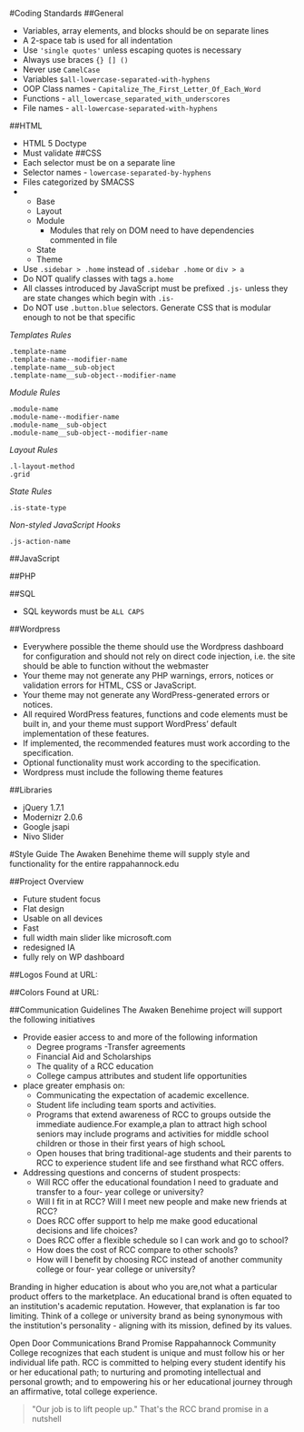 
#Coding Standards
##General


   * Variables, array elements, and blocks should be on separate lines
   * A 2-space tab is used for all indentation
   * Use `'single quotes'` unless escaping quotes is necessary
   * Always use braces `{} [] ()`
   * Never use `CamelCase`
   * Variables `$all-lowercase-separated-with-hyphens`
   * OOP Class names - `Capitalize_The_First_Letter_Of_Each_Word`
   * Functions - `all_lowercase_separated_with_underscores`
   * File names - `all-lowercase-separated-with-hyphens`



##HTML
   * HTML 5 Doctype
   * Must validate
##CSS
   * Each selector must be on a separate line
   * Selector names - `lowercase-separated-by-hyphens`
   * Files categorized by SMACSS
   * 
      * Base
      * Layout
      * Module
         * Modules that rely on DOM need to have dependencies commented in file
      * State
      * Theme
   * Use `.sidebar > .home` instead of `.sidebar .home` or `div > a`
   * Do NOT qualify classes with tags `a.home`
   * All classes introduced by JavaScript must be prefixed `.js-` unless they are state changes which begin with `.is-`
   * Do NOT use `.button.blue` selectors. Generate CSS that is modular enough to not be that specific
   
_Templates Rules_
	
	.template-name
	.template-name--modifier-name
	.template-name__sub-object
	.template-name__sub-object--modifier-name

_Module Rules_

	.module-name
	.module-name--modifier-name
	.module-name__sub-object
	.module-name__sub-object--modifier-name

_Layout Rules_
	
	.l-layout-method
	.grid

_State Rules_

	.is-state-type

_Non-styled JavaScript Hooks_
	
	.js-action-name




##JavaScript


##PHP


##SQL
   * SQL keywords must be `ALL CAPS`

##Wordpress
   * Everywhere possible the theme should use the Wordpress dashboard for configuration and should not rely on direct code injection, i.e. the site should be able to function without the webmaster
   * Your theme may not generate any PHP warnings, errors, notices or validation errors for HTML, CSS or JavaScript.
   * Your theme may not generate any WordPress-generated errors or notices.
   * All required WordPress features, functions and code elements must be built in, and your theme must support WordPress’ default implementation of these features.
   * If implemented, the recommended features must work according to the specification.
   * Optional functionality must work according to the specification.
   * Wordpress must include the following theme features

##Libraries
   * jQuery 1.7.1
   * Modernizr 2.0.6
   * Google jsapi
   * Nivo Slider
   
#Style Guide
The Awaken Benehime theme will supply style and functionality for the entire rappahannock.edu

##Project Overview
   - Future student focus
   - Flat design
   - Usable on all devices
   - Fast
   - full width main slider like microsoft.com
   - redesigned IA
   - fully rely on WP dashboard

##Logos
Found at URL:

##Colors
Found at URL:

##Communication Guidelines
The Awaken Benehime project will support the following initiatives

- Provide easier access to and more of the following information 
	- Degree programs
	-Transfer agreements
	- Financial Aid and Scholarships
	- The quality of a RCC education
	- College campus attributes and student life opportunities
- place greater emphasis on:
	- Communicating the expectation of academic excellence.
	- Student life including team sports and activities.
	- Programs that extend awareness of RCC to groups outside the immediate audience.For example,a plan to attract high school seniors may include programs and activities for middle school children or those in their first years of high schooL
	- Open houses that bring traditional-age students and their parents to RCC to experience student life and see firsthand what RCC offers.
- Addressing questions and concerns of student prospects:
	- Will RCC offer the educational foundation I need to graduate and transfer to a four- year college or university?
	- Will I fit in at RCC? Will I meet new people and make new friends at RCC?
	- Does RCC offer support to help me make good educational decisions and life choices?
	- Does RCC offer a flexible schedule so I can work and go to school?
	- How does the cost of RCC compare to other schools?
	- How will I benefit by choosing RCC instead of another community college or four- year college or university?

Branding in higher education is about who you are,not what a particular product offers to the marketplace. An educational brand is often equated to an institution's academic reputation. However, that explanation is far too limiting. Think of a college or university brand as being synonymous with the institution's personality - aligning with its mission, defined by its values.

Open Door Communications Brand Promise
Rappahannock Community College recognizes that each student is unique and must follow his or her individual life path. RCC is committed to helping every student identify his or her educational path; to nurturing and promoting intellectual and personal growth; and to empowering his or her educational journey through an affirmative, total college experience. 

>"Our job is to lift people up." That's the RCC brand promise in a nutshell